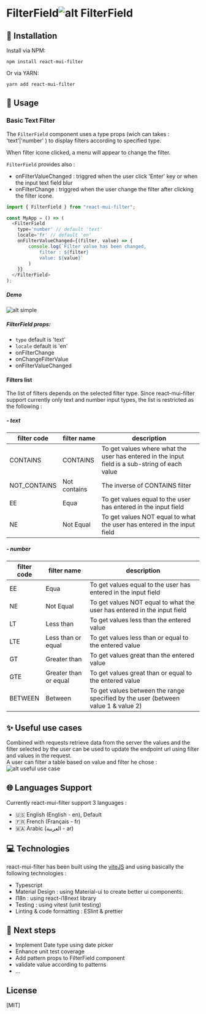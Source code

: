 # FilterField![alt FilterField](https://raw.githubusercontent.com/aMahdaoui/FilterField/R0.0.1/.github/assets/filterFiled.png)

## 📑 Installation

Install via NPM:

```shell
npm install react-mui-filter
```

Or via YARN:

```shell
yarn add react-mui-filter
```

## 📖 Usage

### Basic Text Filter

The `FilterField` component uses a type props (wich can takes : 'text'|'number' ) to display filters according to specified type.

When filter icone clicked, a menu will appear to change the filter.

`FilterField` provides also :

- onFilterValueChanged : triggred when the user click 'Enter' key or when the input text field blur
- onFilterChange : triggred when the user change the filter after clicking the filter icone.

```javascript
import { FilterField } from "react-mui-filter";

const MyApp = () => (
  <FilterField
    type='number' // default 'text'
    locale='fr' // default 'en'
    onFilterValueChanged={(filter, value) => {
        console.log(`Filter value has been changed,
            filter : ${filter}
            value: ${value}`
        )
    }}
  </FilterField>
);
```

##### Demo

![alt simple](https://raw.githubusercontent.com/aMahdaoui/FilterField/R0.0.1/.github/assets/FilterField-basic.gif)

##### FilterField props:

- `type` default is 'text'
- `locale` default is 'en'
- onFilterChange
- onChangeFilterValue
- onFilterValueChanged

#### Filters list

The list of filters depends on the selected filter type.
Since react-mui-filter support currently only text and number input types, the list is restricted as the following :

##### - text

| filter code  | filter name  | description                                                                                    |
| ------------ | ------------ | ---------------------------------------------------------------------------------------------- |
| CONTAINS     | CONTAINS     | To get values where what the user has entered in the input field is a sub-string of each value |
| NOT_CONTAINS | Not contains | The inverse of CONTAINS filter                                                                 |
| EE           | Equa         | To get values equal to the user has entered in the input field                                 |
| NE           | Not Equal    | To get values NOT equal to what the user has entered in the input field                        |

##### - number

| filter code | filter name           | description                                                                       |
| ----------- | --------------------- | --------------------------------------------------------------------------------- |
| EE          | Equa                  | To get values equal to the user has entered in the input field                    |
| NE          | Not Equal             | To get values NOT equal to what the user has entered in the input field           |
| LT          | Less than             | To get values less than the entered value                                         |
| LTE         | Less than or equal    | To get values less than or equal to the entered value                             |
| GT          | Greater than          | To get values great than the entered value                                        |
| GTE         | Greater than or equal | To get values great than or equal to the entered value                            |
| BETWEEN     | Between               | To get values between the range specified by the user (between value 1 & value 2) |

## ✨ Useful use cases

Combined with requests retrieve data from the server the values and the filter selected by the user can be used to update the endpoint url using filter and values in the request.  
A user can filter a table based on value and filter he chose :
![alt useful use case](https://raw.githubusercontent.com/aMahdaoui/FilterField/R0.0.1/.github/assets/FilterField-useful.gif)

## 🌐 Languages Support

Currently react-mui-filter support 3 languages :

- 🇺🇸 English (English - en), Default
- 🇫🇷 French (Français - fr)
- 🇲🇦 Arabic (العربية - ar)

## 💻 Technologies

react-mui-filter has been built using the [viteJS](https://vitejs.dev/) and using basically the following technologies :

- Typescript
- Material Design : using Material-ui to create better ui components:
- I18n : using react-i18next library
- Testing : using vitest (unit testing)
- Linting & code formatting : ESlint & prettier

## 🚧 Next steps

- Implement Date type using date picker
- Enhance unit test coverage
- Add pattern props to FilterField component
- validate value according to patterns
- ...

## License

[MIT]
